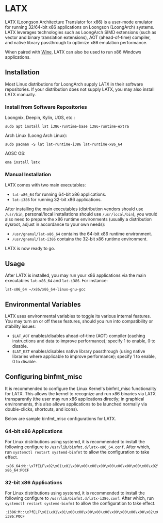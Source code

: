 LATX
===

LATX (Loongson Architecture Translator for x86) is a user-mode emulator for running 32/64-bit x86 applications on Loongson (LoongArch) systems. LATX leverages technologies such as LoongArch SIMD extensions (such as vector and binary translation extensions), AOT (ahead-of-time) compiler, and native library passthrough to optimize x86 emulation performance.

When paired with [Wine](https://winehq.org), LATX can also be used to run x86 Windows applications.

Installation
---

Most Linux distributions for LoongArch supply LATX in their software repositories. If your distribution does not supply LATX, you may also install LATX manually.

### Install from Software Repositories

Loongnix, Deepin, Kylin, UOS, etc.:

```
sudo apt install lat i386-runtime-base i386-runtime-extra
```

Arch Linux (Loong Arch Linux):

```
sudo pacman -S lat lat-runtime-i386 lat-runtime-x86_64
```

AOSC OS:

```
oma install latx
```

### Manual Installation

LATX comes with two main executables:

- `lat-x86_64` for running 64-bit x86 applications.
- `lat-i386` for running 32-bit x86 applications.

After installing the main executables (distribution vendors should use `/usr/bin`, personal/local installations should use `/usr/local/bin`), you would also need to prepare the x86 runtime environments (usually a distribution sysroot, adjust in accordance to your own needs):

- `/usr/gnemul/lat-x86_64` contains the 64-bit x86 runtime environment.
- `/usr/gnemul/lat-i386` contains the 32-bit x86 runtime environment.

LATX is now ready to go.

Usage
---

After LATX is installed, you may run your x86 applications via the main executables `lat-x86_64` and `lat-i386`. For instance:

```
lat-x86_64 ~/x86/x86_64-linux-gnu-gcc
```

Environmental Variables
---

LATX uses environmental variables to toggle its various internal features. You may turn on or off these features, should you run into compatibility or stability issues:

- `$LAT_AOT` enables/disables ahead-of-time (AOT) compiler (caching instructions and data to improve performance); specify 1 to enable, 0 to disable.
- `$LAT_KZT` enables/disables native library passthrough (using native libraries where applicable to improve performance); specify 1 to enable, 0 to disable.

Configuring binfmt_misc
---

It is recommended to configure the Linux Kernel's binfmt_misc functionality for LATX. This allows the kernel to recognize and run x86 binaries via LATX transparently (the user may run x86 applications directly; in graphical environments, this also allows applications to be launched normally via double-clicks, shortcuts, and icons).

Below are sample binfmt_misc configurations for LATX.

### 64-bit x86 Applications

For Linux distributions using systemd, it is recommended to install the following configure to `/usr/lib/binfmt.d/latx-x86_64.conf`. After which, run `systemctl restart systemd-binfmt` to allow the configuration to take effect.

```
:x86_64:M::\x7fELF\x02\x01\x01\x00\x00\x00\x00\x00\x00\x00\x00\x00\x02\x00\x3e\x00:\xff\xff\xff\xff\xff\xfe\xfe\x00\xff\xff\xff\xff\xff\xff\xff\xff\xfe\xff\xff\xff:/usr/bin/lat-x86_64:POCF
```

### 32-bit x86 Applications

For Linux distributions using systemd, it is recommended to install the following configure to `/usr/lib/binfmt.d/latx-i386.conf`. After which, run `systemctl restart systemd-binfmt` to allow the configuration to take effect.

```
:i386:M::\x7fELF\x01\x01\x01\x00\x00\x00\x00\x00\x00\x00\x00\x00\x02\x00\x03\x00:\xff\xff\xff\xff\xff\xfe\xfe\x00\xff\xff\xff\xff\xff\xff\xff\xff\xfe\xff\xff\xff:/usr/bin/lat-i386:POCF
```
